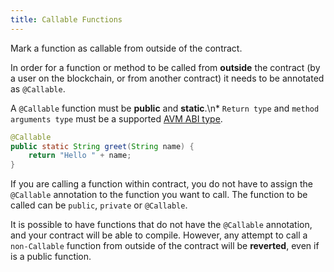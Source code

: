 ```yaml
---
title: Callable Functions
---
```


Mark a function as callable from outside of the contract.

In order for a function or method to be called from **outside** the contract (by a user on the blockchain, or from another contract) it needs to be annotated as `@Callable`.

A `@Callable` function must be **public** and **static**.\n* `Return type` and `method arguments type` must be a supported [AVM ABI type](https://docs.aion.network/docs/abi).

```java
@Callable
public static String greet(String name) {
    return "Hello " + name;
}
```

If you are calling a function within contract, you do not have to assign the `@Callable` annotation to the function you want to call. The function to be called can be `public`, `private` or `@Callable`.

It is possible to have functions that do not have the `@Callable` annotation, and your contract will be able to compile. However, any attempt to call a `non-Callable` function from outside of the contract will be **reverted**, even if is a public function.
